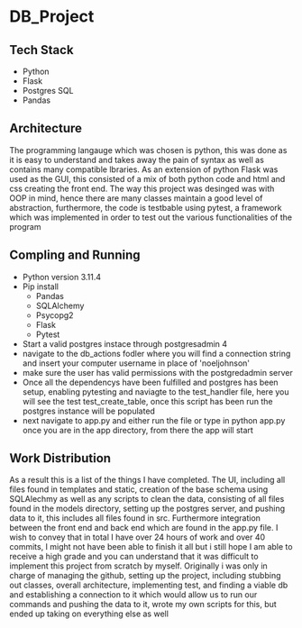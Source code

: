 # DB_Project

## Tech Stack

- Python
- Flask
- Postgres SQL
- Pandas

## Architecture

The programming langauge which was chosen is python, this was done as it is easy to understand and takes away the pain of syntax as well as contains many compatible lbraries. As an extension of python Flask was used as the GUI, this consisted of a mix of both python code and html and css creating the front end. The way this project was desinged was with OOP in mind, hence there are many classes maintain a good level of abstraction, furthermore, the code is testbable using pytest, a framework which was implemented in order to test out the various functionalities of the program

## Compling and Running

- Python version 3.11.4
- Pip install
  - Pandas
  - SQLAlchemy
  - Psycopg2
  - Flask
  - Pytest
- Start a valid postgres instace through postgresadmin 4
- navigate to the db_actions fodler where you will find a connection string and insert your computer username in place of 'noeljohnson'
- make sure the user has valid permissions with the postgredadmin server
- Once all the dependencys have been fulfilled and postgres has been setup, enabling pytesting and naviagte to the test_handler file, here you will see the test test_create_table, once this script has been run the postgres instance will be populated
- next navigate to app.py and either run the file or type in python app.py once you are in the app directory, from there the app will start

## Work Distribution

As a result this is a list of the things I have completed. The UI, including all files found in templates and static, creation of the base schema using SQLAlechmy as well as any scripts to clean the data, consisting of all files found in the models directory, setting up the postgres server, and pushing data to it, this includes all files found in src. Furthermore integration between the front end and back end which are found in the app.py file. I wish to convey that in total I have over 24 hours of work and over 40 commits, I might not have been able to finish it all but i still hope I am able to receive a high grade and you can understand that it was difficult to implement this project from scratch by myself. Originally i was only in charge of managing the github, setting up the project, including stubbing out classes, overall architecture, implementing test, and finding a viable db and establishing a connection to it which would allow us to run our commands and pushing the data to it, wrote my own scripts for this, but ended up taking on everything else as well
